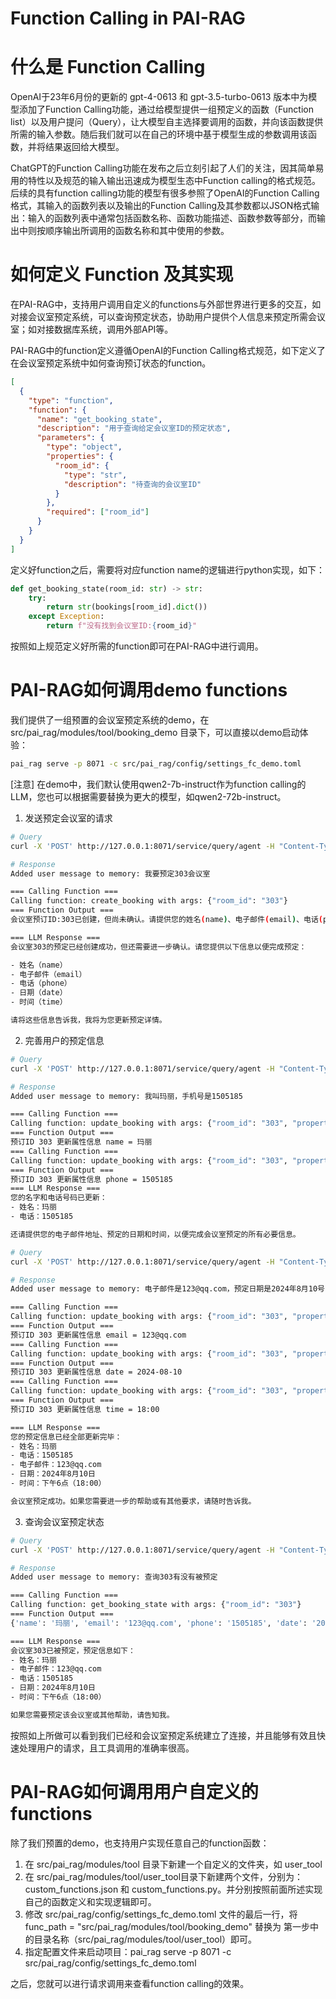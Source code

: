 <p align="center">
    <h1>Function Calling in PAI-RAG </h1>
</p>

# 什么是 Function Calling

OpenAI于23年6月份的更新的 gpt-4-0613 和 gpt-3.5-turbo-0613 版本中为模型添加了Function Calling功能，通过给模型提供一组预定义的函数（Function list）以及用户提问（Query），让大模型自主选择要调用的函数，并向该函数提供所需的输入参数。随后我们就可以在自己的环境中基于模型生成的参数调用该函数，并将结果返回给大模型。

ChatGPT的Function Calling功能在发布之后立刻引起了人们的关注，因其简单易用的特性以及规范的输入输出迅速成为模型生态中Function calling的格式规范。后续的具有function calling功能的模型有很多参照了OpenAI的Function Calling格式，其输入的函数列表以及输出的Function Calling及其参数都以JSON格式输出：输入的函数列表中通常包括函数名称、函数功能描述、函数参数等部分，而输出中则按顺序输出所调用的函数名称和其中使用的参数。

# 如何定义 Function 及其实现

在PAI-RAG中，支持用户调用自定义的functions与外部世界进行更多的交互，如对接会议室预定系统，可以查询预定状态，协助用户提供个人信息来预定所需会议室；如对接数据库系统，调用外部API等。

PAI-RAG中的function定义遵循OpenAI的Function Calling格式规范，如下定义了在会议室预定系统中如何查询预订状态的function。

```json
[
  {
    "type": "function",
    "function": {
      "name": "get_booking_state",
      "description": "用于查询给定会议室ID的预定状态",
      "parameters": {
        "type": "object",
        "properties": {
          "room_id": {
            "type": "str",
            "description": "待查询的会议室ID"
          }
        },
        "required": ["room_id"]
      }
    }
  }
]
```

定义好function之后，需要将对应function name的逻辑进行python实现，如下：

```python
def get_booking_state(room_id: str) -> str:
    try:
        return str(bookings[room_id].dict())
    except Exception:
        return f"没有找到会议室ID:{room_id}"
```

按照如上规范定义好所需的function即可在PAI-RAG中进行调用。

# PAI-RAG如何调用demo functions

我们提供了一组预置的会议室预定系统的demo，在 src/pai_rag/modules/tool/booking_demo 目录下，可以直接以demo启动体验：

```bash
pai_rag serve -p 8071 -c src/pai_rag/config/settings_fc_demo.toml
```

[注意] 在demo中，我们默认使用qwen2-7b-instruct作为function calling的LLM，您也可以根据需要替换为更大的模型，如qwen2-72b-instruct。

1. 发送预定会议室的请求

```bash
# Query
curl -X 'POST' http://127.0.0.1:8071/service/query/agent -H "Content-Type: application/json" -d '{"question":"我要预定303会议室"}'

# Response
Added user message to memory: 我要预定303会议室

=== Calling Function ===
Calling function: create_booking with args: {"room_id": "303"}
=== Function Output ===
会议室预订ID:303已创建，但尚未确认。请提供您的姓名(name)、电子邮件(email)、电话(phone)、日期(date)和时间(time)。

=== LLM Response ===
会议室303的预定已经创建成功，但还需要进一步确认。请您提供以下信息以便完成预定：

- 姓名（name）
- 电子邮件（email）
- 电话（phone）
- 日期（date）
- 时间（time）

请将这些信息告诉我，我将为您更新预定详情。
```

2. 完善用户的预定信息

```bash
# Query
curl -X 'POST' http://127.0.0.1:8071/service/query/agent -H "Content-Type: application/json" -d '{"question":"我叫玛丽，手机号是1505185"}'

# Response
Added user message to memory: 我叫玛丽，手机号是1505185

=== Calling Function ===
Calling function: update_booking with args: {"room_id": "303", "property": "name", "value": "\u739b\u4e3d"}
=== Function Output ===
预订ID 303 更新属性信息 name = 玛丽
=== Calling Function ===
Calling function: update_booking with args: {"room_id": "303", "property": "phone", "value": "1505185"}
=== Function Output ===
预订ID 303 更新属性信息 phone = 1505185
=== LLM Response ===
您的名字和电话号码已更新：
- 姓名：玛丽
- 电话：1505185

还请提供您的电子邮件地址、预定的日期和时间，以便完成会议室预定的所有必要信息。
```

```bash
# Query
curl -X 'POST' http://127.0.0.1:8071/service/query/agent -H "Content-Type: application/json" -d '{"question":"电子邮件是123@qq.com，预定日期是2024年8月10号，时间是下午6点"}'

# Response
Added user message to memory: 电子邮件是123@qq.com，预定日期是2024年8月10号，时间是下午6点

=== Calling Function ===
Calling function: update_booking with args: {"room_id": "303", "property": "email", "value": "123@qq.com"}
=== Function Output ===
预订ID 303 更新属性信息 email = 123@qq.com
=== Calling Function ===
Calling function: update_booking with args: {"room_id": "303", "property": "date", "value": "2024-08-10"}
=== Function Output ===
预订ID 303 更新属性信息 date = 2024-08-10
=== Calling Function ===
Calling function: update_booking with args: {"room_id": "303", "property": "time", "value": "18:00"}
=== Function Output ===
预订ID 303 更新属性信息 time = 18:00

=== LLM Response ===
您的预定信息已经全部更新完毕：
- 姓名：玛丽
- 电话：1505185
- 电子邮件：123@qq.com
- 日期：2024年8月10日
- 时间：下午6点（18:00）

会议室预定成功。如果您需要进一步的帮助或有其他要求，请随时告诉我。
```

3. 查询会议室预定状态

```bash
# Query
curl -X 'POST' http://127.0.0.1:8071/service/query/agent -H "Content-Type: application/json" -d '{"question":"查询303有没有被预定"}'

# Response
Added user message to memory: 查询303有没有被预定

=== Calling Function ===
Calling function: get_booking_state with args: {"room_id": "303"}
=== Function Output ===
{'name': '玛丽', 'email': '123@qq.com', 'phone': '1505185', 'date': '2024-08-10', 'time': '18:00'}

=== LLM Response ===
会议室303已被预定，预定信息如下：
- 姓名：玛丽
- 电子邮件：123@qq.com
- 电话：1505185
- 日期：2024年8月10日
- 时间：下午6点（18:00）

如果您需要预定该会议室或其他帮助，请告知我。
```

按照如上所做可以看到我们已经和会议室预定系统建立了连接，并且能够有效且快速处理用户的请求，且工具调用的准确率很高。

# PAI-RAG如何调用用户自定义的 functions

除了我们预置的demo，也支持用户实现任意自己的function函数：

1. 在 src/pai_rag/modules/tool 目录下新建一个自定义的文件夹，如 user_tool
2. 在 src/pai_rag/modules/tool/user_tool目录下新建两个文件，分别为：custom_functions.json 和 custom_functions.py。并分别按照前面所述实现自己的函数定义和实现逻辑即可。
3. 修改 src/pai_rag/config/settings_fc_demo.toml 文件的最后一行，将 func_path = "src/pai_rag/modules/tool/booking_demo" 替换为 第一步中的目录名称（src/pai_rag/modules/tool/user_tool）即可。
4. 指定配置文件来启动项目：pai_rag serve -p 8071 -c src/pai_rag/config/settings_fc_demo.toml

之后，您就可以进行请求调用来查看function calling的效果。
